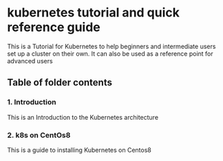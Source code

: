 # kubernetes tutorial and quick reference guide

This is a Tutorial for Kubernetes to help beginners and intermediate users set up a cluster on their own. It can also be used as a reference point for advanced users

## Table of folder contents ##
### 1. Introduction ### 
This is an Introduction to the Kubernetes architecture
### 2. k8s on CentOs8 ###
This is a guide to installing Kubernetes on Centos8
